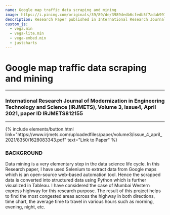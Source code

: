 ```yaml
---
name: Google map traffic data scraping and mining
image: https://i.pinimg.com/originals/39/89/de/3989dedb6cfedb5f7adab991d1750ab0.png
description: Research Paper published in International Research Journal of Modernization in Engineering Technology and Science (IRJMETS)
custom_js:
  - vega.min
  - vega-lite.min
  - vega-embed.min
  - justcharts
---
```



# Google map traffic data scraping and mining
------------------------------------------------------------------------------------

### International Research Journal of Modernization in Engineering Technology and Science (IRJMETS), Volume 3, Issue4, April 2021, paper ID IRJMETS812155
------------------------------------------------------------------------------------

<div class="right">
{% include elements/button.html link="https://www.irjmets.com/uploadedfiles/paper/volume3/issue_4_april_2021/8350/1628083343.pdf" text="Link to Paper" %}
</div>

### BACKGROUND

Data mining is a very elementary step in the data science life cycle. In this Research paper, I have used Selenium to extract data from Google maps which is an open-source web-based automation tool. Hence the scrapped data is converted into structured data using Python which is further visualized in Tableau. I have considered the case of Mumbai Western express highway for this research purpose. The result of this project helps to find the most congested areas across the highway in both directions, time chart, the average time to travel in various hours such as morning, evening, night, etc.


